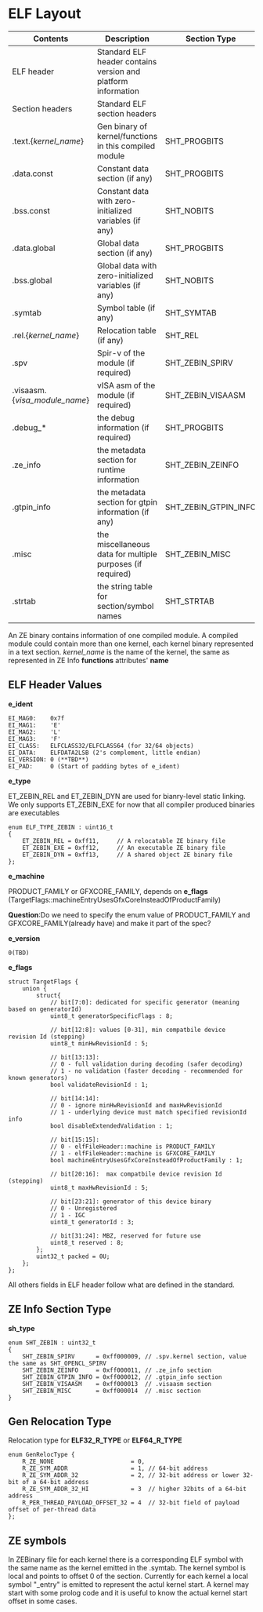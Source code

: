 <!---======================= begin_copyright_notice ============================

Copyright (C) 2020-2021 Intel Corporation

SPDX-License-Identifier: MIT

============================= end_copyright_notice ==========================-->

# ELF Layout

| Contents | Description | Section Type |
| ------ | ------ |  ------ |
| ELF header | Standard ELF header contains version and platform information ||
| Section headers | Standard ELF section headers ||
| .text.{*kernel_name*} | Gen binary of kernel/functions in this compiled module | SHT_PROGBITS |
| .data.const | Constant data section (if any) | SHT_PROGBITS |
| .bss.const | Constant data with zero-initialized variables (if any) | SHT_NOBITS |
| .data.global | Global data section (if any) | SHT_PROGBITS |
| .bss.global | Global data with zero-initialized variables (if any) | SHT_NOBITS |
| .symtab | Symbol table (if any) | SHT_SYMTAB |
| .rel.{*kernel_name*} | Relocation table (if any) | SHT_REL |
| .spv | Spir-v of the module (if required) | SHT_ZEBIN_SPIRV |
| .visaasm.{*visa_module_name*} | vISA asm of the module (if required) | SHT_ZEBIN_VISAASM |
| .debug_* | the debug information (if required) | SHT_PROGBITS |
| .ze_info | the metadata section for runtime information | SHT_ZEBIN_ZEINFO |
| .gtpin_info | the metadata section for gtpin information (if any) | SHT_ZEBIN_GTPIN_INFO |
| .misc | the miscellaneous data for multiple purposes (if required) | SHT_ZEBIN_MISC |
| .strtab | the string table for section/symbol names | SHT_STRTAB |

An ZE binary contains information of one compiled module.
A compiled module could contain more than one kernel, each kernel binary represented in a text section.
*kernel_name* is the name of the kernel, the same as represented in ZE Info **functions** attributes' **name**

## ELF Header Values

**e_ident**
~~~
EI_MAG0:    0x7f
EI_MAG1:    'E'
EI_MAG2:    'L'
EI_MAG3:    'F'
EI_CLASS:   ELFCLASS32/ELFCLASS64 (for 32/64 objects)
EI_DATA:    ELFDATA2LSB (2's complement, little endian)
EI_VERSION: 0 (**TBD**)
EI_PAD:     0 (Start of padding bytes of e_ident)
~~~


**e_type**

ET_ZEBIN_REL and ET_ZEBIN_DYN are used for bianry-level static linking.
We only supports ET_ZEBIN_EXE for now that all compiler produced binaries are executables
~~~
enum ELF_TYPE_ZEBIN : uint16_t
{
    ET_ZEBIN_REL = 0xff11,     // A relocatable ZE binary file
    ET_ZEBIN_EXE = 0xff12,     // An executable ZE binary file
    ET_ZEBIN_DYN = 0xff13,     // A shared object ZE binary file
};
~~~


**e_machine**

PRODUCT_FAMILY or GFXCORE_FAMILY, depends on **e_flags** (TargetFlags::machineEntryUsesGfxCoreInsteadOfProductFamily)

**Question**:Do we need to specify the enum value of PRODUCT_FAMILY and GFXCORE_FAMILY(already have) and make it part of the spec?


**e_version**
~~~
0(TBD)
~~~


**e_flags**
~~~
struct TargetFlags {
    union {
        struct{
            // bit[7:0]: dedicated for specific generator (meaning based on generatorId)
            uint8_t generatorSpecificFlags : 8;

            // bit[12:8]: values [0-31], min compatbile device revision Id (stepping)
            uint8_t minHwRevisionId : 5;

            // bit[13:13]:
            // 0 - full validation during decoding (safer decoding)
            // 1 - no validation (faster decoding - recommended for known generators)
            bool validateRevisionId : 1;

            // bit[14:14]:
            // 0 - ignore minHwRevisionId and maxHwRevisionId
            // 1 - underlying device must match specified revisionId info
            bool disableExtendedValidation : 1;

            // bit[15:15]:
            // 0 - elfFileHeader::machine is PRODUCT_FAMILY
            // 1 - elfFileHeader::machine is GFXCORE_FAMILY
            bool machineEntryUsesGfxCoreInsteadOfProductFamily : 1;

            // bit[20:16]:  max compatbile device revision Id (stepping)
            uint8_t maxHwRevisionId : 5;

            // bit[23:21]: generator of this device binary
            // 0 - Unregistered
            // 1 - IGC
            uint8_t generatorId : 3;

            // bit[31:24]: MBZ, reserved for future use
            uint8_t reserved : 8;
        };
        uint32_t packed = 0U;
    };
};
~~~

All others fields in ELF header follow what are defined in the standard.

## ZE Info Section Type

**sh_type**
~~~
enum SHT_ZEBIN : uint32_t
{
    SHT_ZEBIN_SPIRV      = 0xff000009, // .spv.kernel section, value the same as SHT_OPENCL_SPIRV
    SHT_ZEBIN_ZEINFO     = 0xff000011, // .ze_info section
    SHT_ZEBIN_GTPIN_INFO = 0xff000012, // .gtpin_info section
    SHT_ZEBIN_VISAASM    = 0xff000013  // .visaasm section
    SHT_ZEBIN_MISC       = 0xff000014  // .misc section
}
~~~

## Gen Relocation Type
Relocation type for **ELF32_R_TYPE** or **ELF64_R_TYPE**
~~~
enum GenRelocType {
    R_ZE_NONE                      = 0,
    R_ZE_SYM_ADDR                  = 1, // 64-bit address
    R_ZE_SYM_ADDR_32               = 2, // 32-bit address or lower 32-bit of a 64-bit address
    R_ZE_SYM_ADDR_32_HI            = 3  // higher 32bits of a 64-bit address
    R_PER_THREAD_PAYLOAD_OFFSET_32 = 4  // 32-bit field of payload offset of per-thread data
};
~~~

## ZE symbols
In ZEBinary file for each kernel there is a corresponding ELF symbol with the
same name as the kernel emitted in the .symtab. The kernel symbol is local and
points to offset 0 of the section. Currently for each kernel a local symbol
"_entry" is emitted to represent the actul kernel start. A kernel may start
with some prolog code and it is useful to know the actual kernel start offset
in some cases.
